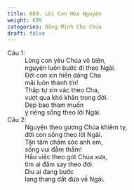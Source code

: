 ```yaml
---
title: 689. Lời Con Hứa Nguyện
weight: 689
categories: Dâng Mình Cho Chúa
draft: false
---
```

<dl><dt>Câu 1:</dt><dd data-verse="1">Lòng con yêu Chúa vô biên, <br/>nguyện luôn bước đi theo Ngài. <br/>Đời con xin hiến dâng Cha <br/>mãi luôn thành tín! <br/>Thập tự xin vác theo Cha, <br/>vượt qua khó khăn trong đời. <br/>Dẹp bao tham muốn <br/>ý riêng sống theo lời Ngài. </dd><dt>Câu 2:</dt><dd data-verse="2">Nguyện theo gương Chúa khiêm ty, <br/>đời con sống theo lời Ngài. <br/>Tận tâm chăm sóc anh em, <br/>sống vui đằm thắm! <br/>Hầu việc theo gót Chúa xưa, <br/>tìm ai đắm say theo đời. <br/>Dìu ai đang bước <br/>lang thang dắt đưa về Ngài. </dd></dl>